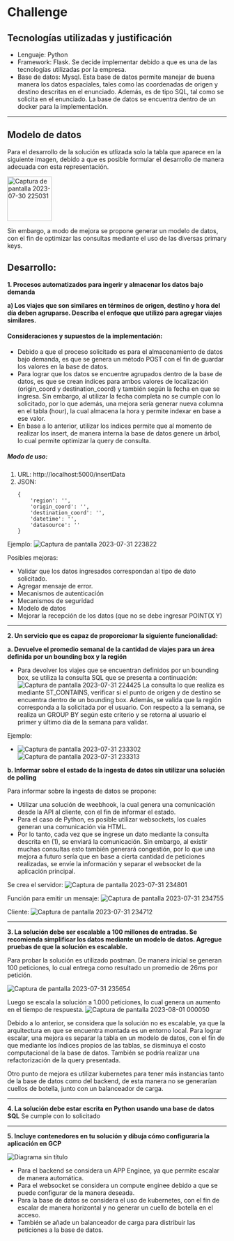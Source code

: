 # Challenge


## Tecnologías utilizadas y justificación
- Lenguaje: Python
- Framework: Flask. Se decide implementar debido a que es una de las tecnologías utilizadas por la empresa.
- Base de datos: Mysql. Esta base de datos permite manejar de buena manera los datos espaciales, tales como las coordenadas de origen y destino descritas en el enunciado. Además, es de tipo SQL, tal como se solicita en el enunciado. La base de datos se encuentra dentro de un docker para la implementación.


<hr/>

## Modelo de datos

Para el desarrollo de la solución es utlizada solo la tabla que aparece en la siguiente imagen, debido a que es posible formular el desarrollo de manera adecuada con esta representación.


<img width="102" alt="Captura de pantalla 2023-07-30 225031" src="https://github.com/Taekleee/challenge/assets/44279550/5b8dd000-b03a-4ee8-934a-245546290bc0">

Sin embargo, a modo de mejora se propone generar un modelo de datos, con el fin de optimizar las consultas mediante el uso de las diversas primary keys. 

## Desarrollo: 
**1. Procesos automatizados para ingerir y almacenar los datos bajo demanda**
  
  **a) Los viajes que son similares en términos de origen, destino y hora del día deben agruparse. Describa
  el enfoque que utilizó para agregar viajes similares.**
  #### Consideraciones y supuestos de la implementación: 
  
  - Debido a que el proceso solicitado es para el almacenamiento de datos bajo demanda, es que se genera un método POST con el fin de guardar los valores en la base de datos.
  - Para lograr que los datos se encuentre agrupados dentro de la base de datos, es que se crean índices para ambos valores de localización (origin_coord y destination_coord) y también según la fecha en que se ingresa. Sin embargo, al utilizar la fecha completa no se cumple con lo solicitado, por lo que además, una mejora sería generar nueva columna en el tabla (hour), la cual almacena la hora y permite indexar en base a ese valor.
  - En base a lo anterior, utilizar los índices permite que al momento de realizar los insert, de manera interna la base de datos genere un árbol, lo cual permite optimizar la query de consulta.

  ##### Modo de uso:
  1. URL: http://localhost:5000/insertData
  3. JSON:
     ```
     {
         'region': '',
         'origin_coord': '',
         'destination_coord': '',
         'datetime': '',
         'datasource': ''
     }

  Ejemplo: 
  ![Captura de pantalla 2023-07-31 223822](https://github.com/Taekleee/challenge/assets/44279550/37be601d-4ce6-40eb-b20d-cd75572a2af8)

Posibles mejoras:
- Validar que los datos ingresados correspondan al tipo de dato solicitado.
- Agregar mensaje de error.
- Mecanismos de autenticación
- Mecanismos de seguridad
- Modelo de datos
- Mejorar la recepción de los datos (que no se debe ingresar POINT(X Y)
  
<hr/>

  **2. Un servicio que es capaz de proporcionar la siguiente funcionalidad:**

  **a. Devuelve el promedio semanal de la cantidad de viajes para un área definida por un bounding box y
la región**

- Para devolver los viajes que se encuentran definidos por un bounding box, se utiliza la consulta SQL que se presenta a continuación:
![Captura de pantalla 2023-07-31 224425](https://github.com/Taekleee/challenge/assets/44279550/b6873773-369d-496c-a33b-b991b2971355)
La consulta lo que realiza es mediante ST_CONTAINS, verificar si el punto de origen y de destino se encuentra dentro de un bounding box. Además,
se valida que la región corresponda a la solicitada por el usuario. Con respecto a la semana, se realiza un GROUP BY según este criterio y se retorna al usuario el
primer y último día de la semana para validar.

Ejemplo: 


- ![Captura de pantalla 2023-07-31 233302](https://github.com/Taekleee/challenge/assets/44279550/76df6166-6b1b-4259-b3cb-c92b4a80856e)
![Captura de pantalla 2023-07-31 233313](https://github.com/Taekleee/challenge/assets/44279550/78a8afcc-29ef-4ec1-a3c0-628e9a965d75)



**b. Informar sobre el estado de la ingesta de datos sin utilizar una solución de polling**

  Para informar sobre la ingesta de datos se propone: 
  - Utilizar una solución de weebhook, la cual genera una comunicación desde la API al cliente, con el fin de informar el estado.
  - Para el caso de Python, es posible utilizar websockets, los cuales generan una comunicación via HTML.
  - Por lo tanto, cada vez que se ingrese un dato mediante la consulta descrita en (1), se enviará la comunicación. Sin embargo, al existir muchas consultas esto
    también generará congestión, por lo que una mejora a futuro sería que en base a cierta cantidad de peticiones realizadas, se envíe la información y separar el websocket de la aplicación principal.

Se crea el servidor: 
![Captura de pantalla 2023-07-31 234801](https://github.com/Taekleee/challenge/assets/44279550/29c9a461-dd78-4b89-a879-6dacfd3e4cc7)

Función para emitir un mensaje: 
![Captura de pantalla 2023-07-31 234755](https://github.com/Taekleee/challenge/assets/44279550/1492d0d5-0256-4420-9111-b66072dfb1a7)

Cliente: 
![Captura de pantalla 2023-07-31 234712](https://github.com/Taekleee/challenge/assets/44279550/bffacf22-c8a7-431c-931a-a72420c804d0)

<hr/>

**3. La solución debe ser escalable a 100 millones de entradas. Se recomienda simplificar los datos mediante un
modelo de datos. Agregue pruebas de que la solución es escalable.**

Para probar la solución es utilizado postman. De manera inicial se generan 100 peticiones, lo cual entrega como resultado un promedio de 26ms por petición.

![Captura de pantalla 2023-07-31 235654](https://github.com/Taekleee/challenge/assets/44279550/a8659054-e286-4b0e-9418-891c4c4a27d7)

Luego se escala la solución a 1.000 peticiones, lo cual genera un aumento en el tiempo de respuesta. 
![Captura de pantalla 2023-08-01 000050](https://github.com/Taekleee/challenge/assets/44279550/bc38deb9-3d86-49b2-8a07-56979f342551)

Debido a lo anterior, se considera que la solución no es escalable, ya que la arquitectura en que se encuentra montada es un entorno local.
Para lograr escalar, una mejora es separar la tabla en un modelo de datos, con el fin de que mediante los índices propios de las tablas, se disminuya el costo computacional de la base de datos. También se podría realizar una refactorización de la query presentada.

Otro punto de mejora es utilizar kubernetes para tener más instancias tanto de la base de datos como del backend, de esta manera no se generarían cuellos de botella, junto con un balanceador de carga.

<hr/>

**4. La solución debe estar escrita en Python usando una base de datos SQL**
 Se cumple con lo solicitado


<hr/>

**5. Incluye contenedores en tu solución y dibuja cómo configuraría la aplicación en GCP**

![Diagrama sin título](https://github.com/Taekleee/challenge/assets/44279550/4b75ce2b-f66d-4e14-9148-2ea1d4cfc43b)

- Para el backend se considera un APP Enginee, ya que permite escalar de manera automática.
- Para el websocket se considera un compute enginee debido a que se puede configurar de la manera deseada.
- Para la base de datos se considera el uso de kubernetes, con el fin de escalar de manera horizontal y no generar un cuello de botella en el acceso.
- También se añade un balanceador de carga para distribuir las peticiones a la base de datos.
